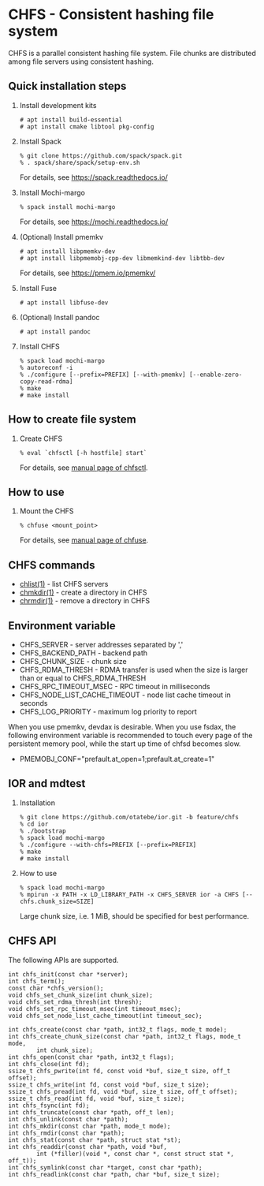 # CHFS - Consistent hashing file system

CHFS is a parallel consistent hashing file system.  File chunks are distributed among file servers using consistent hashing.

## Quick installation steps

1. Install development kits

       # apt install build-essential
       # apt install cmake libtool pkg-config

1. Install Spack

       % git clone https://github.com/spack/spack.git
       % . spack/share/spack/setup-env.sh

   For details, see https://spack.readthedocs.io/

1. Install Mochi-margo

       % spack install mochi-margo

   For details, see https://mochi.readthedocs.io/

1. (Optional) Install pmemkv

       # apt install libpmemkv-dev
       # apt install libpmemobj-cpp-dev libmemkind-dev libtbb-dev

   For details, see https://pmem.io/pmemkv/

1. Install Fuse

       # apt install libfuse-dev

1. (Optional) Install pandoc

       # apt install pandoc

1. Install CHFS

       % spack load mochi-margo
       % autoreconf -i
       % ./configure [--prefix=PREFIX] [--with-pmemkv] [--enable-zero-copy-read-rdma]
       % make
       # make install

## How to create file system

1. Create CHFS

       % eval `chfsctl [-h hostfile] start`

   For details, see [manual page of chfsctl](doc/chfsctl.1.md).

## How to use

1. Mount the CHFS

       % chfuse <mount_point>

   For details, see [manual page of chfuse](doc/chfuse.1.md).

## CHFS commands

- [chlist(1)](doc/chlist.1.md) - list CHFS servers
- [chmkdir(1)](doc/chmkdir.1.md) - create a directory in CHFS
- [chrmdir(1)](doc/chrmdir.1.md) - remove a directory in CHFS

## Environment variable

- CHFS_SERVER - server addresses separated by ','
- CHFS_BACKEND_PATH - backend path
- CHFS_CHUNK_SIZE - chunk size
- CHFS_RDMA_THRESH - RDMA transfer is used when the size is larger than or equal to CHFS_RDMA_THRESH
- CHFS_RPC_TIMEOUT_MSEC - RPC timeout in milliseconds
- CHFS_NODE_LIST_CACHE_TIMEOUT - node list cache timeout in seconds
- CHFS_LOG_PRIORITY - maximum log priority to report

When you use pmemkv, devdax is desirable.  When you use fsdax, the following environment variable is recommended to touch every page of the persistent memory pool, while the start up time of chfsd becomes slow.

- PMEMOBJ_CONF="prefault.at_open=1;prefault.at_create=1"

## IOR and mdtest

1. Installation

       % git clone https://github.com/otatebe/ior.git -b feature/chfs
       % cd ior
       % ./bootstrap
       % spack load mochi-margo
       % ./configure --with-chfs=PREFIX [--prefix=PREFIX]
       % make
       # make install

1. How to use

       % spack load mochi-margo
       % mpirun -x PATH -x LD_LIBRARY_PATH -x CHFS_SERVER ior -a CHFS [--chfs.chunk_size=SIZE]

   Large chunk size, i.e. 1 MiB, should be specified for best performance.

## CHFS API

The following APIs are supported.

    int chfs_init(const char *server);
    int chfs_term();
    const char *chfs_version();
    void chfs_set_chunk_size(int chunk_size);
    void chfs_set_rdma_thresh(int thresh);
    void chfs_set_rpc_timeout_msec(int timeout_msec);
    void chfs_set_node_list_cache_timeout(int timeout_sec);

    int chfs_create(const char *path, int32_t flags, mode_t mode);
    int chfs_create_chunk_size(const char *path, int32_t flags, mode_t mode,
            int chunk_size);
    int chfs_open(const char *path, int32_t flags);
    int chfs_close(int fd);
    ssize_t chfs_pwrite(int fd, const void *buf, size_t size, off_t offset);
    ssize_t chfs_write(int fd, const void *buf, size_t size);
    ssize_t chfs_pread(int fd, void *buf, size_t size, off_t offset);
    ssize_t chfs_read(int fd, void *buf, size_t size);
    int chfs_fsync(int fd);
    int chfs_truncate(const char *path, off_t len);
    int chfs_unlink(const char *path);
    int chfs_mkdir(const char *path, mode_t mode);
    int chfs_rmdir(const char *path);
    int chfs_stat(const char *path, struct stat *st);
    int chfs_readdir(const char *path, void *buf,
            int (*filler)(void *, const char *, const struct stat *, off_t));
    int chfs_symlink(const char *target, const char *path);
    int chfs_readlink(const char *path, char *buf, size_t size);
